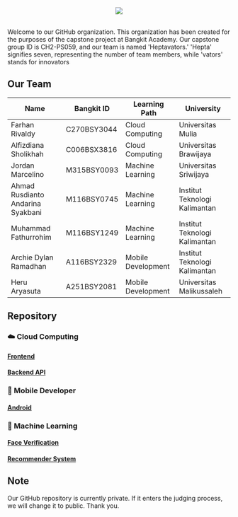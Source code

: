 <div align="center">
<img src="https://i.pinimg.com/originals/66/1b/2a/661b2a417570e9dbb7878ed2844ab124.gif" >  
</div>

<br>



Welcome to our GitHub organization. This organization has been created for the purposes of the capstone project at Bangkit Academy. Our capstone group ID is CH2-PS059, and our team is named 'Heptavators.' 'Hepta' signifies seven, representing the number of team members, while 'vators' stands for innovators

## Our Team 
| Name                              |  Bangkit ID | Learning Path      | University                     |
| --------------------------------- | ----------- | ------------------ | ------------------------------ | 
| Farhan Rivaldy                    | C270BSY3044 | Cloud Computing    |  Universitas Mulia             |
| Alfizdiana Sholikhah              | C006BSX3816 | Cloud Computing    |  Universitas Brawijaya         | 
| Jordan Marcelino                  | M315BSY0093 | Machine Learning   |  Universitas Sriwijaya         |
| Ahmad Rusdianto Andarina Syakbani | M116BSY0745 | Machine Learning   |  Institut Teknologi Kalimantan |
| Muhammad Fathurrohim              | M116BSY1249 | Machine Learning   |  Institut Teknologi Kalimantan |
| Archie Dylan Ramadhan             | A116BSY2329 | Mobile Development |  Institut Teknologi Kalimantan |
| Heru Aryasuta                     | A251BSY2081 | Mobile Development |  Universitas Malikussaleh      |

## Repository

###  ☁️ Cloud Computing
#### [Frontend](https://github.com/heptavators/friendease-frontend) 
#### [Backend API](https://github.com/heptavators/friendease-backend) 

### 📱 Mobile Developer 
#### [Android](https://github.com/heptavators/friendease-mobile) 

### 🤖 Machine Learning
#### [Face Verification](https://github.com/heptavators/friendease-ml-face-verification) 
#### [Recommender System](https://github.com/heptavators/friendease-ml-recommender-system)

## Note
Our GitHub repository is currently private. If it enters the judging process, we will change it to public. Thank you.

